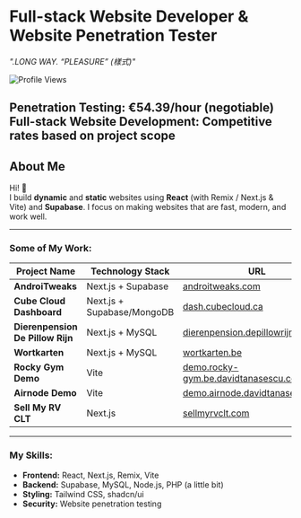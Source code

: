 # Full-stack Website Developer & Website Penetration Tester

_".LONG WAY. “PLEASURE” (樣式)"_

![Profile Views](https://komarev.com/ghpvc/?username=alm0stethical)

Penetration Testing: €54.39/hour (negotiable)
Full-stack Website Development: Competitive rates based on project scope
---

## About Me

Hi! 👋  
I build **dynamic** and **static** websites using **React** (with Remix / Next.js & Vite) and **Supabase**. I focus on making websites that are fast, modern, and work well.

---

### Some of My Work:

| Project Name                                | Technology Stack             | URL                                                 |
|--------------------------------------------|------------------------------|-----------------------------------------------------|
| **AndroiTweaks**                            | Next.js + Supabase           | [androitweaks.com](https://androitweaks.com/)       |
| **Cube Cloud Dashboard**                    | Next.js + Supabase/MongoDB   | [dash.cubecloud.ca](https://cubecloud.ca/)     |
| **Dierenpension De Pillow Rijn**            | Next.js + MySQL              | [dierenpension.depillowrijn.be](https://dierenpension.depillowrijn.be/) |
| **Wortkarten**                              | Next.js + MySQL              | [wortkarten.be](https://wortkarten.be/)             |
| **Rocky Gym Demo**                          | Vite                         | [demo.rocky-gym.be.davidtanasescu.com](https://demo.rocky-gym.be.davidtanasescu.com/) |
| **Airnode Demo**                            | Vite                         | [demo.airnode.davidtanasescu.com](https://demo.airnode.davidtanasescu.com/) |
| **Sell My RV CLT**                          | Next.js                      | [sellmyrvclt.com](https://sellmyrvclt.com/)         |

---
### My Skills:
- **Frontend:** React, Next.js, Remix, Vite  
- **Backend:** Supabase, MySQL, Node.js, PHP (a little bit)  
- **Styling:** Tailwind CSS, shadcn/ui  
- **Security:** Website penetration testing  
